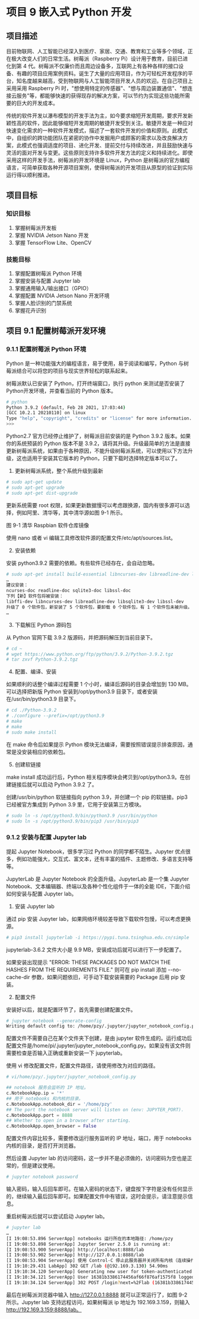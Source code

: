 # 项目 9 嵌入式 Python 开发

## 项目描述

目前物联网、人工智能已经深入到医疗、家居、交通、教育和工业等多个领域，正在极大改变人们的日常生活。树莓派（Raspberry Pi）设计用于教育，目前已进化到第 4 代。树莓派不仅廉价而且周边设备多，互联网上有各种各样的接口设备、有趣的项目应用案例资料。诞生了大量的应用项目，作为可轻松开发程序的平台，知名度越来越高，受到物联网与人工智能项目开发人员的欢迎。在自己项目上采用采用 Raspberry Pi 时，"想使用特定的传感器"、"想与周边装置通信"、"想连接云服务"等，都能够快速的获得现存的解决方案，可以节约为实现这些功能所需要的巨大的开发成本。

传统的软件开发以瀑布模型的开发手法为主，如今要求缩短开发周期，要求开发新颖性高的软件，因此能够缩短开发周期的敏捷开发受到关注。敏捷开发是一种应对快速变化需求的一种软件开发模式，描述了一套软件开发的价值和原则。此模式中，自组织的跨功能团队在紧密的协作中发掘用户或顾客的需求以及改良解决方案，此模式也强调适度的项目、进化开发、提前交付与持续改进，并且鼓励快速与灵活的面对开发与变更。这些原则支持许多软件开发方法的定义和持续进化。即使采用这样的开发手法，树莓派的开发环境是 Linux，Python 是树莓派的官方编程语言，可简单获取各种开源项目案例，使得树莓派的开发项目从原型的验证到实际运行得以顺利推进。

## 项目目标

### 知识目标
1. 掌握树莓派开发板
2. 掌握 NVIDIA Jetson Nano 开发
3. 掌握 TensorFlow Lite、OpenCV

### 技能目标
1. 掌握配置树莓派 Python 环境
2. 掌握安装与配置 Jupyter lab
3. 掌握通用输入/输出接口（GPIO）
4. 掌握配置 NVIDIA Jetson Nano 开发环境
5. 掌握人脸识别的门禁系统
6. 掌握花卉识别

## 项目 9.1 配置树莓派开发环境

### 9.1.1 配置树莓派 Python 环境

Python 是一种功能强大的编程语言，易于使用，易于阅读和编写，Python 与树莓派结合可以将您的项目与现实世界轻松的联系起来。

树莓派默认已安装了 Python，打开终端窗口，执行 python 来测试是否安装了 Python开发环境，并查看当前的 Python 版本。

```bash
# python
Python 3.9.2 (default, Feb 28 2021, 17:03:44)
[GCC 10.2.1 20210110] on linux
Type "help", "copyright", "credits" or "license" for more information.
>>>
```

Python2.7 官方已经停止维护了，树莓派目前安装的是 Python 3.9.2 版本。如果你的系统预装的 Python 版本不是 3.9.2，请将其升级。升级最简单的方法是直接更新树莓派系统，如果由于各种原因，不能升级树莓派系统，可以使用以下方法升级，这也适用于安装其它版本的 Python，只要下载时选择特定版本可以了。

1. 更新树莓派系统，整个系统升级到最新

```bash
# sudo apt-get update
# sudo apt-get upgrade
# sudo apt-get dist-upgrade
```

更新系统需要 root 权限，如果更新数据慢可以考虑跟换源，国内有很多源可以选择，例如阿里、清华等，其中清华源如图 9-1 所示。

图 9-1 清华 Raspbian 软件仓库镜像

使用 nano 或者 vi 编辑工具修改软件源的配置文件/etc/apt/sources.list。

2. 安装依赖

安装 python3.9.2 需要的依赖。有些软件已经存在，会自动忽略。

```bash
# sudo apt-get install build-essential libncurses-dev libreadline-dev libsqlite3-dev libssl-dev libexpat1-dev zlib1g-dev libffi-dev
…
建议安装：
ncurses-doc readline-doc sqlite3-doc libssl-doc
下列【新】软件包将被安装：
libffi-dev libncurses-dev libreadline-dev libsqlite3-dev libssl-dev
升级了 0 个软件包，新安装了 5 个软件包，要卸载 0 个软件包，有 1 个软件包未被升级。
…
```

3. 下载解压 Python 源码包

从 Python 官网下载 3.9.2 版源码，并把源码解压到当前目录下。

```bash
# cd ~
# wget https://www.python.org/ftp/python/3.9.2/Python-3.9.2.tgz
# tar zxvf Python-3.9.2.tgz
```

4. 配置、编译、安装

如果顺利的话整个编译过程需要 1 个小时，编译后源码的目录会增加到 130 MB。可以选择把新版 Python 安装到/opt/python3.9 目录下，或者安装在/usr/bin/python3.9 目录下。

```bash
# cd ./Python-3.9.2
# ./configure --prefix=/opt/python3.9
# make
# make
# sudo make install
```

在 make 命令后如果提示 Python 模块无法编译，需要按照错误提示排查原因，通常是没安装相应的依赖包。

5. 创建软链接

make install 成功运行后，Python 相关程序模块会拷贝到/opt/python3.9。在创建链接后就可以启动 Python 3.9.2 了。

创建/usr/bin/python 软链接指向 python 3.9，并创建一个 pip 的软链接。pip3 已经被官方集成到 Python 3.9 里，它用于安装第三方模块。

```bash
# sudo ln -s /opt/python3.9/bin/python3.9 /usr/bin/python
# sudo ln -s /opt/python3.9/bin/pip3 /usr/bin/pip3
```

### 9.1.2 安装与配置 Jupyter lab

提起 Jupyter Notebook，很多学习过 Python 的同学都不陌生。Jupyter 优点很多，例如功能强大，交互式、富文本，还有丰富的插件、主题修改、多语言支持等等。

JupyterLab 是 Jupyter Notebook 的全面升级。JupyterLab 是一个集 Jupyter Notebook、文本编辑器、终端以及各种个性化组件于一体的全能 IDE，下面介绍如何安装与配置 Jupyter lab。

1. 安装 Jupyter lab

通过 pip 安装 Jupyter lab，如果网络环境较差导致下载软件包慢，可以考虑更换源。

```bash
# pip3 install jupyterlab -i https://pypi.tuna.tsinghua.edu.cn/simple
```

jupyterlab-3.6.2 文件大小是 9.9 MB，安装成功后就可以进行下一步配置了。

如果安装出现提示 "ERROR: THESE PACKAGES DO NOT MATCH THE HASHES FROM THE REQUIREMENTS FILE." 则可在 pip install 添加 --no-cache-dir 参数，如果问题依旧，可手动下载安装需要的 Package 后用 pip 安装。

2. 配置文件

安装好以后，就是配置环节了，首先需要创建配置文件。

```bash
# jupyter notebook --generate-config
Writing default config to: /home/pzy/.jupyter/jupyter_notebook_config.py
```

配置文件不需要自己在某个文件夹下创建，是由 jupyter 软件生成的。运行成功后配置文件是/home/pi/.jupyter/jupyter_notebook_config.py。如果没有该文件则需要检查是否输入正确或重新安装一下 jupyterlab。

使用 vi 修改配置文件，配置文件路径，请使用修改为对应的路径。

```bash
# vi/home/pzy/.jupyter/jupyter_notebook_config.py
```

```python
## notebook 服务会监听的 IP 地址。
c.NotebookApp.ip = '*'
## 用于 notebooks 和内核的目录。
c.NotebookApp.notebook_dir = '/home/pzy'
## The port the notebook server will listen on (env: JUPYTER_PORT).
c.NotebookApp.port = 8888
## Whether to open in a browser after starting.
c.NotebookApp.open_browser = False
```

配置文件内容比较多，需要修改运行服务监听的 IP 地址，端口，用于 notebooks 内核的目录，是否打开浏览器。

然后设置 Jupyter lab 的访问密码，这一步并不是必须做的，访问密码为空也是正常的，但是建议使用。

```bash
# jupyter notebook password
```

输入密码，输入后回车即可。在输入密码的状态下，键盘按下字符是没有任何显示的，继续输入最后回车即可。如果配置文件中有错误，这时会提示，请注意提示信息。

重启树莓派后就可以尝试启动 Jupyter lab。

```bash
# jupyter lab
…
[I 19:08:53.896 ServerApp] notebooks 运行所在的本地路径: /home/pzy
[I 19:08:53.898 ServerApp] Jupyter Server 2.5.0 is running at:
[I 19:08:53.900 ServerApp] http://localhost:8888/lab
[I 19:08:53.902 ServerApp] http://127.0.0.1:8888/lab
[I 19:08:53.904 ServerApp] 使用 Control-C 停止此服务器并关闭所有内核（连续操作两次便可跳过确认界面）。
[I 19:10:29.431 LabApp] 302 GET /lab (@192.169.3.130) 54.90ms
[I 19:10:34.120 ServerApp] Generating new user for token-authenticated request: 16381b3386174456af66f876af1575f8
[I 19:10:34.121 ServerApp] User 16381b3386174456af66f876af1575f8 logged in.
[I 19:10:34.124 ServerApp] 302 POST /login?next=%2Flab (16381b3386174456af66f876af1575f8@192.169.3.130) 570.49ms
```

最后在树莓派浏览器中输入 http://127.0.0.1:8888 就可以正常运行了，如图 9-2 所示。Jupyter lab 支持远程访问，如果树莓派 ip 地址为 192.169.3.159，则输入 http://192.169.3.159:8888/lab。 